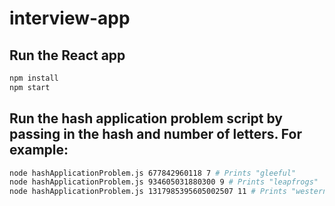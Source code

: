 # interview-app

## Run the React app
```sh
npm install
npm start
```

## Run the hash application problem script by passing in the hash and number of letters.  For example:
```sh
node hashApplicationProblem.js 677842960118 7 # Prints "gleeful"
node hashApplicationProblem.js 934605031880300 9 # Prints "leapfrogs"
node hashApplicationProblem.js 1317985395605002507 11 # Prints "westernista"
```
